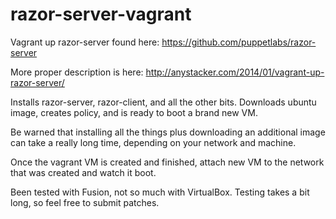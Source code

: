 razor-server-vagrant
====================

Vagrant up razor-server found here: https://github.com/puppetlabs/razor-server

More proper description is here: http://anystacker.com/2014/01/vagrant-up-razor-server/

Installs razor-server, razor-client, and all the other bits. Downloads ubuntu image, creates policy, and is ready to boot a brand new VM.

Be warned that installing all the things plus downloading an additional image can take a really long time, depending on your network and machine. 

Once the vagrant VM is created and finished, attach new VM to the network that was created and watch it boot.

Been tested with Fusion, not so much with VirtualBox. Testing takes a bit long, so feel free to submit patches. 
